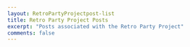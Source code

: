 ```yaml
---
layout: RetroPartyProjectpost-list
title: Retro Party Project Posts
excerpt: "Posts associated with the Retro Party Project"
comments: false
---
```

